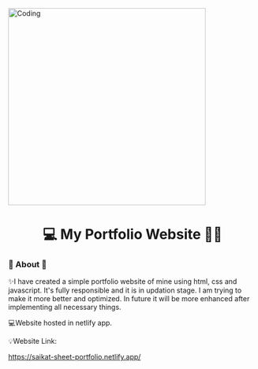 <img align="center" alt="Coding" Width="400" src="https://cdn.dribbble.com/users/3431481/screenshots/10546863/media/a05715c09ccd37dcef5b85b2f79dd968.gif">

<h1 align="center">💻 My Portfolio Website 👨‍💻</h1>

<h3 align="left">🔭 About 🔭</h3>

:sparkles:I have created a simple portfolio website of mine using html, css and javascript. It's fully responsible and it is in updation stage. I am trying to make it more better and optimized. In future it will be more enhanced after implementing all necessary things.

:computer:Website hosted in netlify app.

:bulb:Website Link:

https://saikat-sheet-portfolio.netlify.app/
